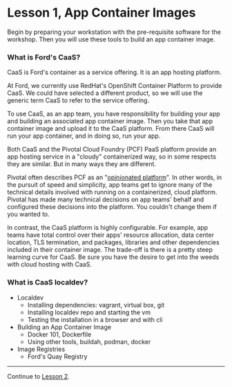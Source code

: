 # Lesson 1, App Container Images

Begin by preparing your workstation with the pre-requisite software for the workshop. Then you will use these tools to build an app container image.

### What is Ford's CaaS?

CaaS is Ford's container as a service offering. It is an app hosting platform.

At Ford, we currently use RedHat's OpenShift Container Platform to provide CaaS. We could have selected a different product, so we will use the generic term CaaS to refer to the service offering.

To use CaaS, as an app team, you have responsibility for building your app and building an associated app container image. Then you take that app container image and upload it to the CaaS platform. From there CaaS will run your app container, and in doing so, run your app.

Both CaaS and the Pivotal Cloud Foundry (PCF) PaaS platform provide an app hosting service in a "cloudy" containerized way, so in some respects they are similar. But in many ways they are different.

Pivotal often describes PCF as an "[opinionated platform](https://content.pivotal.io/blog/cloud-foundry-brazen-opinions-and-easy-extensions)". In other words, in the pursuit of speed and simplicity, app teams get to ignore many of the technical details involved with running on a containerized, cloud platform. Pivotal has made many technical decisions on app teams' behalf and configured these decisions into the platform. You couldn't change them if you wanted to.

In contrast, the CaaS platform is highly configurable. For example, app teams have total control over their apps' resource allocation, data center location, TLS termination, and packages, libraries and other dependencies included in their container image. The trade-off is there is a pretty steep learning curve for CaaS. Be sure you have the desire to get into the weeds with cloud hosting with CaaS.

### What is CaaS localdev?

- Localdev
  - Installing dependencies: vagrant, virtual box, git
  - Installing localdev repo and starting the vm
  - Testing the installation in a browser and with cli
- Building an App Container Image
  - Docker 101, Dockerfile
  - Using other tools, buildah, podman, docker
- Image Registries
  - Ford's Quay Registry
  
---  

Continue to [Lesson 2](./lesson2.1.md).